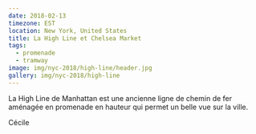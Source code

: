 ```yaml
---
date: 2018-02-13
timezone: EST
location: New York, United States
title: La High Line et Chelsea Market
tags:
  - promenade
  - tramway
image: img/nyc-2018/high-line/header.jpg
gallery: img/nyc-2018/high-line
---
```


La High Line de Manhattan est une ancienne ligne de chemin de fer aménagée en promenade en hauteur qui permet un belle vue sur la ville. 

Cécile